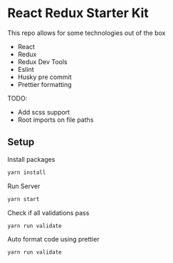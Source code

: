 
# React Redux Starter Kit

This repo allows for some technologies out of the box

* React
* Redux
* Redux Dev Tools
* Eslint
* Husky pre commit
* Prettier formatting


TODO:
* Add scss support
* Root imports on file paths


## Setup
Install packages

```bash
yarn install 
```

Run Server
```bash 
yarn start 
```

Check if all validations pass
```bash
yarn run validate 
```

Auto format code using prettier
```bash 
yarn run validate
```
